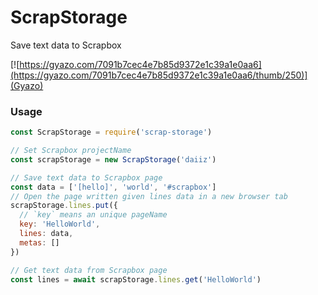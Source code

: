 # ScrapStorage

Save text data to Scrapbox

[![https://gyazo.com/7091b7cec4e7b85d9372e1c39a1e0aa6](https://gyazo.com/7091b7cec4e7b85d9372e1c39a1e0aa6/thumb/250)](Gyazo)

### Usage
```js
const ScrapStorage = require('scrap-storage')

// Set Scrapbox projectName
const scrapStorage = new ScrapStorage('daiiz')

// Save text data to Scrapbox page
const data = ['[hello]', 'world', '#scrapbox']
// Open the page written given lines data in a new browser tab
scrapStorage.lines.put({
  // `key` means an unique pageName
  key: 'HelloWorld',
  lines: data,
  metas: []
})

// Get text data from Scrapbox page
const lines = await scrapStorage.lines.get('HelloWorld')
```